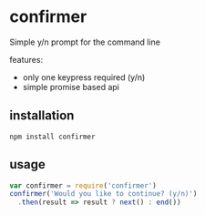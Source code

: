 # confirmer
Simple y/n prompt for the command line

features:
- only one keypress required (y/n)
- simple promise based api

## installation
```
npm install confirmer
```

## usage
```js
var confirmer = require('confirmer')
confirmer('Would you like to continue? (y/n)')
  .then(result => result ? next() : end())
```
